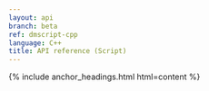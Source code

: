 ```yaml
---
layout: api
branch: beta
ref: dmscript-cpp
language: C++
title: API reference (Script)
---
```

{% include anchor_headings.html html=content %}